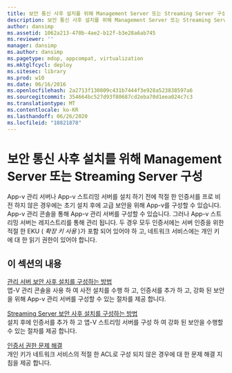 ```yaml
---
title: 보안 통신 사후 설치를 위해 Management Server 또는 Streaming Server 구성
description: 보안 통신 사후 설치를 위해 Management Server 또는 Streaming Server 구성
author: dansimp
ms.assetid: 1062a213-470b-4ae2-b12f-b3e28a6ab745
ms.reviewer: ''
manager: dansimp
ms.author: dansimp
ms.pagetype: mdop, appcompat, virtualization
ms.mktglfcycl: deploy
ms.sitesec: library
ms.prod: w10
ms.date: 06/16/2016
ms.openlocfilehash: 2a2713f130809c431b7444f3e928a523838597a6
ms.sourcegitcommit: 354664bc527d93f80687cd2eba70d1eea024c7c3
ms.translationtype: MT
ms.contentlocale: ko-KR
ms.lasthandoff: 06/26/2020
ms.locfileid: "10821878"
---
```

# 보안 통신 사후 설치를 위해 Management Server 또는 Streaming Server 구성


App-v 관리 서버나 App-v 스트리밍 서버를 설치 하기 전에 적절 한 인증서를 프로 비전 하지 않은 경우에는 초기 설치 후에 고급 보안을 위해 App-v를 구성할 수 있습니다. App-v 관리 콘솔을 통해 App-v 관리 서버를 구성할 수 있습니다. 그러나 App-v 스트리밍 서버는 레지스트리를 통해 관리 됩니다. 두 경우 모두 인증서에는 서버 인증을 위한 적절 한 EKU ( *확장 키 사용* )가 포함 되어 있어야 하 고, 네트워크 서비스에는 개인 키에 대 한 읽기 권한이 있어야 합니다.

## 이 섹션의 내용


<a href="" id="how-to-configure-management-server-security-post-installation"></a>[관리 서버 보안 사후 설치를 구성하는 방법](how-to-configure-management-server-security-post-installation.md)  
앱-V 관리 콘솔을 사용 하 여 사전 설치를 수행 하 고, 인증서를 추가 하 고, 강화 된 보안을 위해 App-v 관리 서버를 구성할 수 있는 절차를 제공 합니다.

<a href="" id="how-to-configure-streaming-server-security-post-installation"></a>[Streaming Server 보안 사후 설치를 구성하는 방법](how-to-configure-streaming-server-security-post-installation.md)  
설치 후에 인증서를 추가 하 고 앱-V 스트리밍 서버를 구성 하 여 강화 된 보안을 수행할 수 있는 절차를 제공 합니다.

<a href="" id="troubleshooting-certificate-permission-issues"></a>[인증서 권한 문제 해결](troubleshooting-certificate-permission-issues.md)  
개인 키가 네트워크 서비스의 적절 한 ACL로 구성 되지 않은 경우에 대 한 문제 해결 지침을 제공 합니다.

 

 






